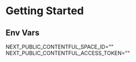 # Getting Started

## Env Vars 
NEXT_PUBLIC_CONTENTFUL_SPACE_ID=""
NEXT_PUBLIC_CONTENTFUL_ACCESS_TOKEN=""
